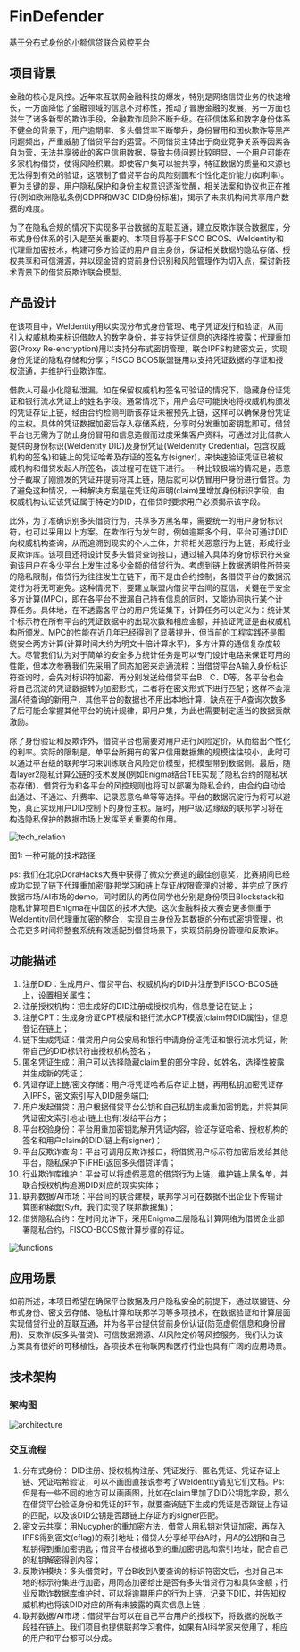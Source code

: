 # FinDefender

[基于分布式身份的小额信贷联合风控平台](https://github.com/DeFiDefender)

## 项目背景

金融的核心是风控。近年来互联网金融科技的爆发，特别是网络信贷业务的快速增长，一方面降低了金融领域的信息不对称性，推动了普惠金融的发展，另一方面也滋生了诸多新型的欺诈手段，金融欺诈风险不断升级。在征信体系和数字身份体系不健全的背景下，用户逾期率、多头借贷率不断攀升，身份冒用和团伙欺诈等黑产问题频出，严重威胁了借贷平台的运营。不同借贷主体出于商业竞争关系等因素各自为营，无法共享彼此的客户信用数据，导致共债问题比较明显，一个用户可能在多家机构借贷，使得风险积累。即使客户集可以被共享，特征数据的质量和来源也无法得到有效的验证，这限制了借贷平台的风险刻画和个性化定价能力(如利率)。更为关键的是，用户隐私保护和身份主权意识逐渐觉醒，相关法案和协议也正在推行(例如欧洲隐私条例GDPR和W3C DID身份标准)，揭示了未来机构间共享用户数据的难度。

为了在隐私合规的情况下实现多平台数据的互联互通，建立反欺诈联合数据库，分布式身份体系的引入是至关重要的。本项目将基于FISCO BCOS、WeIdentity和代理重加密技术，构建可多方验证的用户自主身份，保证相关数据的隐私存储、授权共享和可信溯源，并以现金贷的贷前身份识别和风险管理作为切入点，探讨新技术背景下的借贷反欺诈联合模型。

## 产品设计

在该项目中，WeIdentity用以实现分布式身份管理、电子凭证发行和验证，从而引入权威机构来标识借款人的数字身份，并支持凭证信息的选择性披露；代理重加密(Proxy Re-encryption)用以支持分布式密钥管理，联合IPFS构建密文云，实现身份凭证的隐私存储和分享；FISCO BCOS联盟链用以支持凭证数据的存证和授权流通，并维护行业欺诈库。

借款人可最小化隐私泄漏，如在保留权威机构签名可验证的情况下，隐藏身份证凭证和银行流水凭证上的姓名字段。通常情况下，用户会尽可能快地将权威机构颁发的凭证存证上链，经由合约检测判断该存证未被预先上链，这样可以确保身份凭证的主权。具体的凭证数据加密后存入存储系统，分享时分发重加密钥匙即可。借贷平台也无需为了防止身份冒用和信息造假而过度采集客户资料，可通过对比借款人提供的身份标识(WeIdentity DID)及身份凭证(WeIdentity Credential，包含权威机构的签名)和链上的凭证哈希及存证的签名方(signer)，来快速验证凭证已被权威机构和借贷发起人所签名，该过程可在链下进行。一种比较极端的情况是，恶意分子截取了刚颁发的凭证并提前将其上链，随后就可以仿冒用户身份进行借贷。为了避免这种情况，一种解决方案是在凭证的声明(claim)里增加身份标识字段，由权威机构认证该凭证属于特定的DID，在借贷时要求用户必须揭示该字段。

此外，为了准确识别多头借贷行为，共享多方黑名单，需要统一的用户身份标识符，也可以采用以上方案。在欺诈行为发生时，例如逾期多个月，平台可通过DID向权威机构查询，从而追溯到现实的个人主体，并将相关恶意行为上链，形成行业反欺诈库。该项目还将设计反多头借贷查询接口，通过输入具体的身份标识符来查询该用户在多少平台上发生过多少金额的借贷行为。考虑到链上数据透明性所带来的隐私限制，借贷行为往往发生在链下，而不是由合约控制，各借贷平台的数据沉淀行为将无可避免。这种情况下，要建立联盟内借贷平台间的互信，关键在于安全多方计算(MPC)，即在各平台不泄漏自己持有信息的同时，又能协同执行某个计算任务。具体地，在不透露各平台的用户凭证集下，计算任务可以定义为：统计某个标示符在所有平台的凭证数据中的出现次数和相应金额，并验证凭证是由权威机构所颁发。MPC的性能在近几年已经得到了显著提升，但当前的工程实践还是围绕安全两方计算(计算时间大约为明文十倍计算水平)，多方计算的通信复杂度较大。尽管我们认为对于简单的安全多方统计任务是可以专门设计电路来保证可用的性能，但本次参赛我们先采用了同态加密来走通流程：当借贷平台A输入身份标识符查询时，会先对标识符加密，再分别发送给借贷平台B、C、D等，各平台也会将自己沉淀的凭证数据转为加密形式，二者将在密文形式下进行匹配；这样不会泄漏A待查询的新用户，其他平台的数据也不用出本地计算，缺点在于A查询次数多了后可能会掌握其他平台的统计规律，即用户集，为此也需要制定适当的数据贡献激励。

除了身份验证和反欺诈外，借贷平台也需要对用户进行风险定价，从而给出个性化的利率。实际的限制是，单平台所拥有的客户信用数据集的规模往往较小，此时可以通过平台级的联邦学习来训练联合风险定价模型，把模型带到数据侧。最后，随着layer2隐私计算公链的技术发展(例如Enigma结合TEE实现了隐私合约的隐私状态存储)，借贷行为和各平台的风控规则也将可以部署为隐私合约，由合约自动给出通过、不通过、升费率、记录恶意名单等等选择。平台的数据沉淀行为将可以避免，真正实现用户DID控制下的身份主权。届时，用户级/边缘级的联邦学习将在构造隐私保护的数据市场上发挥至关重要的作用。

![tech_relation](assets/tech_relation.png)

图1: 一种可能的技术路径

ps: 我们在北京DoraHacks大赛中获得了微众分赛道的最佳创意奖，比赛期间已经成功实现了链下代理重加密/联邦学习和链上存证/权限管理的对接，并完成了医疗数据市场/AI市场的demo。同时团队的两位同学也分别是身份项目Blockstack和隐私计算项目Enigma在中国区的技术大使。这次金融科技大赛会更多侧重于WeIdentity同代理重加密的整合，实现自主身份及其数据的分布式密钥管理，也会花更多时间将整套系统有效适配到借贷场景下，实现贷前身份管理和反欺诈。

## 功能描述

1. 注册DID：生成用户、借贷平台、权威机构的DID并注册到FISCO-BCOS链上，设置相关属性；
2. 注册授权机构：把生成好的DID注册成授权机构，信息登记在链上；
3. 注册CPT：生成身份证CPT模版和银行流水CPT模版(claim带DID属性)，信息登记在链上；
4. 链下生成凭证：借贷用户向公安局和银行申请身份证凭证和银行流水凭证，附带自己的DID标识符由授权机构签名；
5. 匿名凭证生成：用户可以选择隐藏claim里的部分字段，如姓名，选择性披露并生成新的凭证；
6. 凭证存证上链/密文存储：用户将凭证哈希后存证上链，再用私钥加密凭证存入IPFS，密文索引写入DID服务端口;
7. 用户发起借贷：用户根据借贷平台公钥和自己私钥生成重加密钥匙，并将其同凭证密文索引地址(链上也有)发给平台方；
8. 平台校验身份：平台用重加密钥匙解开凭证内容，验证存证哈希、授权机构的签名和用户claim的DID(链上有signer)；
9. 平台反欺诈查询：平台可调用反欺诈接口，将借贷用户标示符加密后发给其他平台，隐私保护下(FHE)返回多头借贷详情；
10. 行业欺诈库维护：平台可以将虚假恶意的借贷行为上链，维护链上黑名单，并联合授权机构追溯DID对应的现实实体；
11. 联邦数据/AI市场：平台间的联合建模，联邦学习可在数据不出企业下传输计算图和梯度(Syft，我们实现了联邦数据集)；
12. 借贷隐私合约：在时间允许下，采用Enigma二层隐私计算网络为借贷企业部署隐私合约，FISCO-BCOS做计算步骤的存证。

![functions](assets/functions.jpg)

## 应用场景

如前所述，本项目希望在确保平台数据及用户隐私安全的前提下，通过联盟链、分布式身份、密文云存储、隐私计算和联邦学习等多项技术，在数据验证和计算层面实现借贷行业的互联互通，并为各平台提供贷前身份认证(防范虚假信息和身份冒用)、反欺诈(反多头借贷)、可信数据溯源、AI风险定价等风控服务。我们认为该方案具有很好的可移植性，各项技术在物联网和医疗行业也具有广阔的应用场景。

## 技术架构

### 架构图

![architecture](assets/architecture.png)

### 交互流程

1. 分布式身份： DID注册、授权机构注册、凭证发行、匿名凭证、凭证存证上链、凭证哈希验证，可以不画图直接说参考了WeIdentity请见它们文档。Ps: 但是有一些不同的地方可以画画图，比如在claim里加了DID公钥匙字段，那么在借贷平台验证身份和凭证的环节，就要查询链下生成的凭证是否跟链上存证的匹配，以及该DID公钥是否跟链上存证方的signer匹配。
2. 密文云共享：用Nucypher的重加密方法，借贷人用私钥对凭证加密，再存入IPFS得到密文(cflag)的索引地址；借贷人分享给平台A时，用A的公钥和自己私钥得到重加密钥匙；借贷平台根据收到的重加密钥匙和索引地址，配合自己的私钥解密得到内容；
3. 反欺诈模块：多头借贷时，平台B收到A要查询的标识符密文后，也对自己本地的标示符集进行加密，用同态加密给出是否有多头借贷行为和具体金额；行业反欺诈数据库维护时，可以将逾期用户的行为上链，记录下DID，并告知权威机构也将该DID对应的所有未披露的真实信息上链；
4. 联邦数据/AI市场：借贷平台可以在自己平台用户的授权下，将数据的脱敏字段挂在链上。我们项目也提供联邦学习套件，如果有AI科学家来使用了，相应的用户和平台都可以分成。